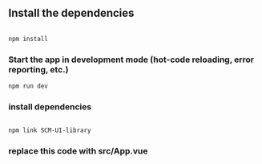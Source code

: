 
## Install the dependencies
```bash

npm install
```

### Start the app in development mode (hot-code reloading, error reporting, etc.)
```bash
npm run dev 
```
### install dependencies
```bash

npm link SCM-UI-library
```
### replace this code with src/App.vue
```bash

```


